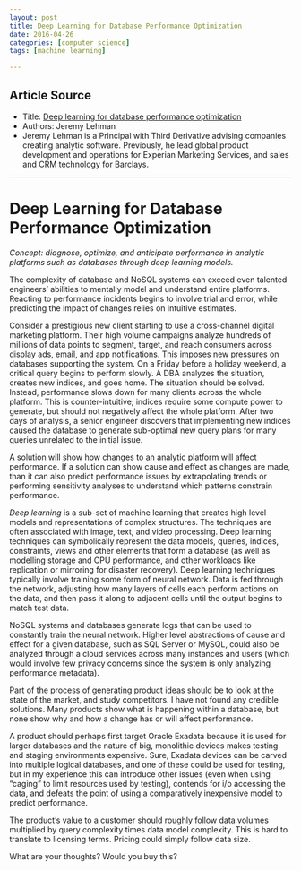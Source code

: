```yaml
---
layout: post
title: Deep Learning for Database Performance Optimization
date: 2016-04-26
categories: [computer science]
tags: [machine learning]

---
```


## Article Source
* Title: [Deep learning for database performance optimization](https://jeremylehman.svbtle.com/deep-learning-for-database-performance-optimization)
* Authors: Jeremy Lehman
* Jeremy Lehman is a Principal with Third Derivative advising companies
creating analytic software. Previously, he lead global product
development and operations for Experian Marketing Services, and sales
and CRM technology for Barclays.

---

# Deep Learning for Database Performance Optimization

*Concept: diagnose, optimize, and anticipate performance in analytic
platforms such as databases through deep learning models.*

The complexity of database and NoSQL systems can exceed even talented
engineers’ abilities to mentally model and understand entire platforms.
Reacting to performance incidents begins to involve trial and error,
while predicting the impact of changes relies on intuitive estimates.

Consider a prestigious new client starting to use a cross-channel
digital marketing platform. Their high volume campaigns analyze hundreds
of millions of data points to segment, target, and reach consumers
across display ads, email, and app notifications. This imposes new
pressures on databases supporting the system. On a Friday before a
holiday weekend, a critical query begins to perform slowly. A DBA
analyzes the situation, creates new indices, and goes home. The
situation should be solved. Instead, performance slows down for many
clients across the whole platform. This is counter-intuitive; indices
require some compute power to generate, but should not negatively affect
the whole platform. After two days of analysis, a senior engineer
discovers that implementing new indices caused the database to generate
sub-optimal new query plans for many queries unrelated to the initial
issue.

A solution will show how changes to an analytic platform will affect
performance. If a solution can show cause and effect as changes are
made, than it can also predict performance issues by extrapolating
trends or performing sensitivity analyses to understand which patterns
constrain performance.

*Deep learning* is a sub-set of machine learning that creates high level
models and representations of complex structures. The techniques are
often associated with image, text, and video processing. Deep learning
techniques can symbolically represent the data models, queries, indices,
constraints, views and other elements that form a database (as well as
modelling storage and CPU performance, and other workloads like
replication or mirroring for disaster recovery). Deep learning
techniques typically involve training some form of neural network. Data
is fed through the network, adjusting how many layers of cells each
perform actions on the data, and then pass it along to adjacent cells
until the output begins to match test data.

NoSQL systems and databases generate logs that can be used to constantly
train the neural network. Higher level abstractions of cause and effect
for a given database, such as SQL Server or MySQL, could also be
analyzed through a cloud services across many instances and users (which
would involve few privacy concerns since the system is only analyzing
performance metadata).

Part of the process of generating product ideas should be to look at the
state of the market, and study competitors. I have not found any
credible solutions. Many products show what is happening within a
database, but none show why and how a change has or will affect
performance.

A product should perhaps first target Oracle Exadata because it is used
for larger databases and the nature of big, monolithic devices makes
testing and staging environments expensive. Sure, Exadata devices can be
carved into multiple logical databases, and one of these could be used
for testing, but in my experience this can introduce other issues (even
when using “caging” to limit resources used by testing), contends for
i/o accessing the data, and defeats the point of using a comparatively
inexpensive model to predict performance.

The product’s value to a customer should roughly follow data volumes
multiplied by query complexity times data model complexity. This is hard
to translate to licensing terms. Pricing could simply follow data size.

What are your thoughts? Would you buy this?

